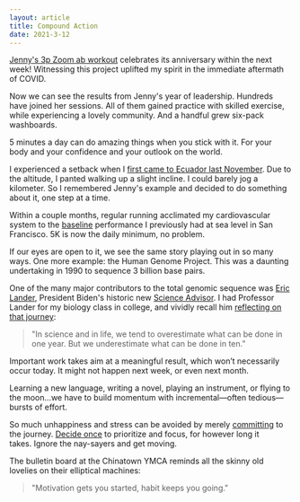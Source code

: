 ```yaml
---
layout: article
title: Compound Action
date: 2021-3-12
---
```


[Jenny's 3p Zoom ab workout](https://abswithjenny.bubbleapps.io/) celebrates its anniversary within the next week! Witnessing this project uplifted my spirit in the immediate aftermath of COVID.

Now we can see the results from Jenny's year of leadership. Hundreds have joined her sessions. All of them gained practice with skilled exercise, while experiencing a lovely community. And a handful grew six-pack washboards.

5 minutes a day can do amazing things when you stick with it. For your body and your confidence and your outlook on the world.

I experienced a setback when I [first came to Ecuador last November](/ecuador). Due to the altitude, I panted walking up a slight incline. I could barely jog a kilometer. So I remembered Jenny's example and decided to do something about it, one step at a time.

Within a couple months, regular running acclimated my cardiovascular system to the [baseline](/normal) performance I previously had at sea level in San Francisco. 5K is now the daily minimum, no problem.

If our eyes are open to it, we see the same story playing out in so many ways. One more example: the Human Genome Project. This was a daunting undertaking in 1990 to sequence 3 billion base pairs.

One of the many major contributors to the total genomic sequence was [Eric Lander](https://en.wikipedia.org/wiki/Eric_Lander), President Biden's historic new [Science Advisor](https://en.wikipedia.org/wiki/Office_of_Science_and_Technology_Policy). I had Professor Lander for my biology class in college, and vividly recall him [reflecting on that journey](https://killianlectures.mit.edu/eric-lander):

>"In science and in life, we tend to overestimate what can be done in one year. But we underestimate what can be done in ten."

Important work takes aim at a meaningful result, which won’t necessarily occur today. It might not happen next week, or even next month.

Learning a new language, writing a novel, playing an instrument, or flying to the moon…we have to build momentum with incremental—often tedious—bursts of effort.

So much unhappiness and stress can be avoided by merely [committing](https://seths.blog/2014/12/daily/) to the journey. [Decide once](https://seths.blog/2020/08/drop-in/) to prioritize and focus, for however long it takes. Ignore the nay-sayers and get moving.

The bulletin board at the Chinatown YMCA reminds all the skinny old lovelies on their elliptical machines:

>"Motivation gets you started, habit keeps you going."
